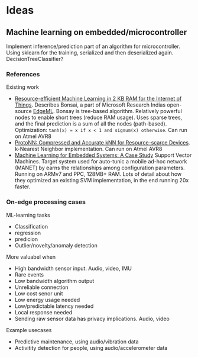

# Ideas

## Machine learning on embedded/microcontroller

Implement inference/prediction part of an algorithm for microcontroller.
Using sklearn for the training, serialized and then deserialized again.
DecisionTreeClassifier?

### References

Existing work

* [Resource-efficient Machine Learning in 2 KB RAM for the Internet of Things](https://www.microsoft.com/en-us/research/wp-content/uploads/2017/06/kumar17.pdf). Describes Bonsai, a part of Microsoft Research Indias open-source [EdgeML](https://github.com/Microsoft/EdgeML).
Bonsay is tree-based algorithm. Relatively powerful nodes to enable short trees (reduce RAM usage).
Uses sparse trees, and the final prediction is a sum of all the nodes (path-based).
Optimization: `tanh(x) ≈ x if x < 1 and signum(x) otherwise`. Can run on Atmel AVR8
* [ProtoNN: Compressed and Accurate kNN for Resource-scarce Devices](http://manikvarma.org/pubs/gupta17.pdf).
k-Nearest Neighbor implementation. Can run on Atmel AVR8
* [Machine Learning for Embedded Systems: A Case Study](http://www.cs.cmu.edu/~khaigh/papers/2015-HaighTechReport-Embedded.pdf)
Support Vector Machines. Target system used for auto-tunic a mobile ad-hoc network (MANET) by
earns the relationships among configuration parameters. Running on ARMv7 and PPC, 128MB+ RAM.
Lots of detail about how they optimized an existing SVM implementation, in the end running 20x faster.

### On-edge processing cases

ML-learning tasks

* Classification
* regression
* predicion
* Outlier/novelty/anomaly detection

More valuabel when

* High bandwidth sensor input.
Audio, video, IMU
* Rare events
* Low bandwidth algorithm output
* Unreliable connection
* Low cost senor unit
* Low energy usage needed
* Low/predictable latency needed
* Local response needed
* Sending raw sensor data has privacy implications.
Audio, video

Example usecases

* Predictive maintenance, using audio/vibration data
* Activitity detection for people, using audio/accelerometer data
